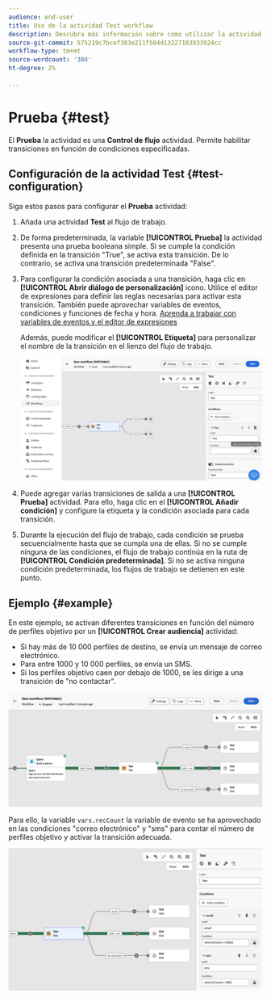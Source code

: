 ```yaml
---
audience: end-user
title: Uso de la actividad Test workflow
description: Descubra más información sobre cómo utilizar la actividad del flujo de trabajo Prueba
source-git-commit: 575219c7bcef303e211f504d13227183933924cc
workflow-type: tm+mt
source-wordcount: '304'
ht-degree: 2%

---
```


# Prueba {#test}

El **Prueba** la actividad es una **Control de flujo** actividad. Permite habilitar transiciones en función de condiciones especificadas.

## Configuración de la actividad Test {#test-configuration}

Siga estos pasos para configurar el **Prueba** actividad:

1. Añada una actividad **Test** al flujo de trabajo.

1. De forma predeterminada, la variable **[!UICONTROL Prueba]** la actividad presenta una prueba booleana simple. Si se cumple la condición definida en la transición &quot;True&quot;, se activa esta transición. De lo contrario, se activa una transición predeterminada &quot;False&quot;.

1. Para configurar la condición asociada a una transición, haga clic en **[!UICONTROL Abrir diálogo de personalización]** icono. Utilice el editor de expresiones para definir las reglas necesarias para activar esta transición. También puede aprovechar variables de eventos, condiciones y funciones de fecha y hora. [Aprenda a trabajar con variables de eventos y el editor de expresiones](../event-variables.md)

   Además, puede modificar el **[!UICONTROL Etiqueta]** para personalizar el nombre de la transición en el lienzo del flujo de trabajo.

   ![](../assets/workflow-test-default.png)

1. Puede agregar varias transiciones de salida a una **[!UICONTROL Prueba]** actividad. Para ello, haga clic en el **[!UICONTROL Añadir condición]** y configure la etiqueta y la condición asociada para cada transición.

1. Durante la ejecución del flujo de trabajo, cada condición se prueba secuencialmente hasta que se cumpla una de ellas. Si no se cumple ninguna de las condiciones, el flujo de trabajo continúa en la ruta de **[!UICONTROL Condición predeterminada]**. Si no se activa ninguna condición predeterminada, los flujos de trabajo se detienen en este punto.

## Ejemplo {#example}

En este ejemplo, se activan diferentes transiciones en función del número de perfiles objetivo por un **[!UICONTROL Crear audiencia]** actividad:
* Si hay más de 10 000 perfiles de destino, se envía un mensaje de correo electrónico.
* Para entre 1000 y 10 000 perfiles, se envía un SMS.
* Si los perfiles objetivo caen por debajo de 1000, se les dirige a una transición de &quot;no contactar&quot;.

![](../assets/workflow-test-example.png)

Para ello, la variable `vars.recCount` la variable de evento se ha aprovechado en las condiciones &quot;correo electrónico&quot; y &quot;sms&quot; para contar el número de perfiles objetivo y activar la transición adecuada.

![](../assets/workflow-test-example-config.png)
